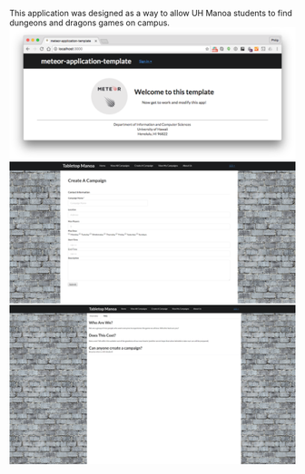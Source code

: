 This application was designed as a way to allow UH Manoa students to find dungeons and dragons games on campus.
![Home-page](/doc/home-page.png "Logo Title Text 1")
![add-page](/doc/add-page.png "Logo Title Text 1")
![FAQ](/doc/FAQ.png "Logo Title Text 1")
